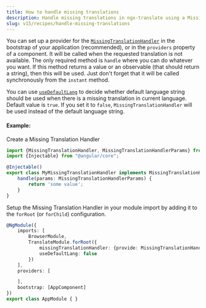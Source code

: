 ```yaml
---
title: How to handle missing translations
description: Handle missing translations in ngx-translate using a MissingTranslationHandler.
slug: v15/recipes/handle-missing-translations
---
```


You can set up a provider for the [`MissingTranslationHandler`](/v15/reference/missing-translation-handler-api) in the
bootstrap of your application (recommended), or in the `providers` property of a component. It will be called when the requested translation is not available. The only required method is `handle` where you can do whatever you want. If this method returns a value or an observable (that should return a string), then this will be used. Just don't forget that it will be called synchronously from the `instant` method.

You can use [`useDefaultLang`](/v15/reference/translate-module-api) to decide whether default language string
should be used when there is a missing translation in current language. Default value is `true`.
If you set it to `false`, `MissingTranslationHandler` will be used instead of the default language string.

#### Example:

Create a Missing Translation Handler

~~~ts
import {MissingTranslationHandler, MissingTranslationHandlerParams} from '@ngx-translate/core';
import {Injectable} from "@angular/core";

@Injectable()
export class MyMissingTranslationHandler implements MissingTranslationHandler {
    handle(params: MissingTranslationHandlerParams) {
        return 'some value';
    }
}
~~~

Setup the Missing Translation Handler in your module import by adding it to the `forRoot` (or `forChild`) configuration.

~~~ts
@NgModule({
    imports: [
        BrowserModule,
        TranslateModule.forRoot({
            missingTranslationHandler: {provide: MissingTranslationHandler, useClass: MyMissingTranslationHandler},
            useDefaultLang: false
        })
    ],
    providers: [

    ],
    bootstrap: [AppComponent]
})
export class AppModule { }
~~~

